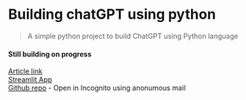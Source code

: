# Building chatGPT using python

> A simple python project to build ChatGPT using Python language

#### Still building on progress

[Article link](https://levelup.gitconnected.com/create-your-chat-gpt-3-web-app-with-streamlit-in-python-f0c6e6aede0a)  
[Streamlit App](https://nitinblackeagle-streamlit-files-main-if3gtd.streamlit.app/)  
[Github repo](https://github.com/nitinBlackEagle/streamlit_files) - Open in Incognito using anonumous mail  

